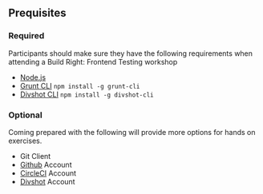 
## Prequisites

### Required
Participants should make sure they have the following requirements when
attending a Build Right: Frontend Testing workshop

* [Node.js](https://nodejs.org)
* [Grunt CLI](http://gruntjs.com/getting-started#installing-the-cli) `npm install -g grunt-cli`
* [Divshot CLI](http://docs.divshot.com/guides/getting-started#installing-the-divshot-cli) `npm install -g divshot-cli`

### Optional
Coming prepared with the following will provide more options for hands on
exercises.

* Git Client
* [Github](https://github.com) Account
* [CircleCI](https://circleci.com) Account
* [Divshot](https://divshot.com) Account
